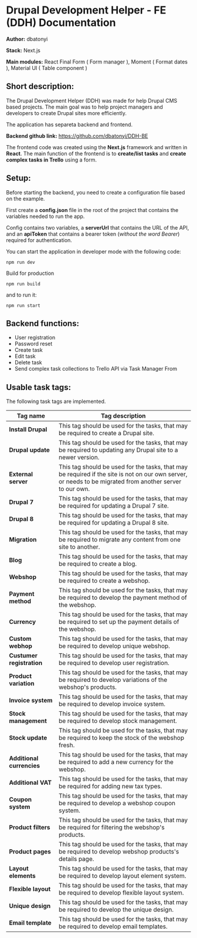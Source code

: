 # Drupal Development Helper - FE (DDH) Documentation

**Author:** dbatonyi

**Stack:** Next.js

**Main modules:** React Final Form ( Form manager ), Moment ( Format dates ), Material UI ( Table component )

## Short description:

The Drupal Development Helper (DDH) was made for help Drupal CMS based projects. The main goal was to help project managers and developers to create Drupal sites more efficiently.

The application has separeta backend and frontend.

**Backend github link:** https://github.com/dbatonyi/DDH-BE

The frontend code was created using the **Next.js** framework and written in **React**. The main function of the frontend is to **create/list tasks** and **create complex tasks in Trello** using a form.

## Setup:

Before starting the backend, you need to create a configuration file based on the example.

First create a **config.json** file in the root of the project that contains the variables needed to run the app.

Config contains two variables, a **serverUrl** that contains the URL of the API, and an **apiToken** that contains a bearer token (_without the word Bearer_) required for authentication.

You can start the application in developer mode with the following code:

    npm run dev

Build for production

    npm run build

and to run it:

    npm run start

## Backend functions:

-   User registration
-   Password reset
-   Create task
-   Edit task
-   Delete task
-   Send complex task collections to Trello API via Task Manager From

## Usable task tags:

The following task tags are implemented.

| Tag name                  | Tag description                                                                                                                                           |
| ------------------------- | --------------------------------------------------------------------------------------------------------------------------------------------------------- |
| **Install Drupal**        | This tag should be used for the tasks, that may be required to create a Drupal site.                                                                      |
| **Drupal update**         | This tag should be used for the tasks, that may be required to updating any Drupal site to a newer version.                                               |
| **External server**       | This tag should be used for the tasks, that may be required if the site is not on our own server, or needs to be migrated from another server to our own. |
| **Drupal 7**              | This tag should be used for the tasks, that may be required for updating a Drupal 7 site.                                                                 |
| **Drupal 8**              | This tag should be used for the tasks, that may be required for updating a Drupal 8 site.                                                                 |
| **Migration**             | This tag should be used for the tasks, that may be required to migrate any content from one site to another.                                              |
| **Blog**                  | This tag should be used for the tasks, that may be required to create a blog.                                                                             |
| **Webshop**               | This tag should be used for the tasks, that may be required to create a webshop.                                                                          |
| **Payment method**        | This tag should be used for the tasks, that may be required to develop the payment method of the webshop.                                                 |
| **Currency**              | This tag should be used for the tasks, that may be required to set up the payment details of the webshop.                                                 |
| **Custom webhop**         | This tag should be used for the tasks, that may be required to develop unique webshop.                                                                    |
| **Custumer registration** | This tag should be used for the tasks, that may be required to develop user registration.                                                                 |
| **Product variation**     | This tag should be used for the tasks, that may be required to develop variations of the webshop's products.                                              |
| **Invoice system**        | This tag should be used for the tasks, that may be required to develop invoice system.                                                                    |
| **Stock management**      | This tag should be used for the tasks, that may be required to develop stock management.                                                                  |
| **Stock update**          | This tag should be used for the tasks, that may be required to keep the stock of the webshop fresh.                                                       |
| **Additional currencies** | This tag should be used for the tasks, that may be required to add a new currency for the webshop.                                                        |
| **Additional VAT**        | This tag should be used for the tasks, that may be required for adding new tax types.                                                                     |
| **Coupon system**         | This tag should be used for the tasks, that may be required to develop a webshop coupon system.                                                           |
| **Product filters**       | This tag should be used for the tasks, that may be required for filtering the webshop's products.                                                         |
| **Product pages**         | This tag should be used for the tasks, that may be required to develop webshop products's details page.                                                   |
| **Layout elements**       | This tag should be used for the tasks, that may be required to develop layout element system.                                                             |
| **Flexible layout**       | This tag should be used for the tasks, that may be required to develop flexible layout system.                                                            |
| **Unique design**         | This tag should be used for the tasks, that may be required to develop the unique design.                                                                 |
| **Email template**        | This tag should be used for the tasks, that may be required to develop email templates.                                                                   |
